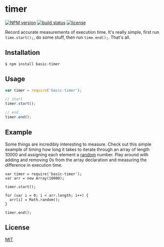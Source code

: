 
# timer
[![NPM version][npm-image]][npm-url]
[![build status][circle-image]][circle-url]
[![license][license-image]][license-url]

Record accurate measurements of execution time. It's really simple, first run `time.start();`, do some stuff, then run `time.end();`. That's all.

## Installation

    $ npm install basic-timer

## Usage

```js
var timer = require('basic-timer');

// start
timer.start();

// end
timer.end();
```

## Example

Some things are incredibly interesting to measure. Check out this simple example of timing how long it takes to iterate through an array of length 10000 and assigning each element a [random](https://developer.mozilla.org/en-US/docs/Web/JavaScript/Reference/Global_Objects/Math/random) number. Play around with adding and removing 0s from the array declaration and measuring the difference in execution time.

```
var timer = require('basic-timer');
var arr = new Array(10000);

timer.start();

for (var i = 0; i < arr.length; i++) {
  arr[i] = Math.random();
}

timer.end();
```

## License

[MIT](https://tldrlegal.com/license/mit-license)

[npm-image]: https://img.shields.io/npm/v/basic-timer.svg?style=flat-square
[npm-url]: https://npmjs.org/package/basic-timer
[circle-image]: https://img.shields.io/circleci/project/stevenmiller888/timer.svg
[circle-url]: https://circleci.com/gh/stevenmiller888/timer
[license-image]: https://img.shields.io/npm/l/express.svg
[license-url]: https://tldrlegal.com/license/mit-license
